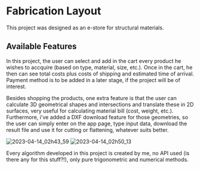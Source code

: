 # Fabrication Layout

This project was designed as an e-store for structural materials.

## Available Features

In this project, the user can select and add in the cart every product he wishes to accquire (based on type, material, size, etc.). Once in the cart, he then can see total costs plus costs of shipping and estimated time of arrival. Payment method is to be added in a later stage, if the project will be of interest.

Besides shopping the products, one extra feature is that the user can calculate 3D geometrical shapes and intersections and translate these in 2D surfaces, very useful for calculating material bill (cost, weight, etc.).
Furthermore, i've added a DXF download feature for those geometries, so the user can simply enter on the app page, type input data, download the result file and use it for cutting or flattening, whatever suits better.

![2023-04-14_02h43_59](https://user-images.githubusercontent.com/115340892/231909000-844c905f-ae9d-40f9-a1ed-071cd81b7918.png) 
![2023-04-14_02h50_13](https://user-images.githubusercontent.com/115340892/231909105-7de6df39-5ba8-4978-a445-4bdef41a43a9.png)

Every algorithm developed in this project is created by me, no API used (is there any for this stuff?!), only pure trigonometric and numerical methods.
